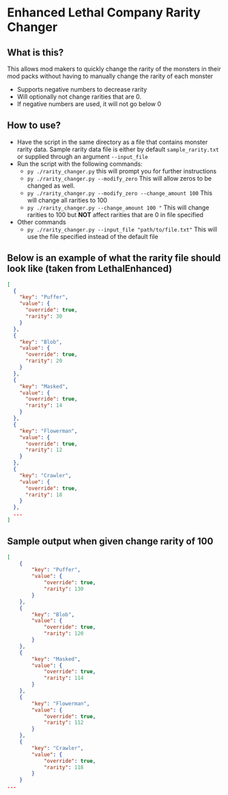 # Enhanced Lethal Company Rarity Changer

## What is this?
This allows mod makers to quickly change the rarity of the monsters in their mod packs without having to manually change the rarity of each monster

- Supports negative numbers to decrease rarity
- Will optionally not change rarities that are 0.
- If negative numbers are used, it will not go below 0

## How to use?

- Have the script in the same directory as a file that contains monster rarity data. Sample rarity data file is either by default `sample_rarity.txt` or supplied through an argument `--input_file`
- Run the script with the following commands:
  - `py ./rarity_changer.py` this will prompt you for further instructions
  - `py ./rarity_changer.py --modify_zero` This will allow zeros to be changed as well.
  - `py ./rarity_changer.py --modify_zero --change_amount 100` This will change all rarities to 100
  - `py ./rarity_changer.py --change_amount 100 "` This will change rarities to 100 but **NOT** affect rarities that are 0 in file specified
- Other commands 
  - `py ./rarity_changer.py --input_file "path/to/file.txt"` This will use the file specified instead of the default file
## Below is an example of  what the rarity file should look like (taken from LethalEnhanced)
```json
[
  {
    "key": "Puffer",
    "value": {
      "override": true,
      "rarity": 30
    }
  },
  {
    "key": "Blob",
    "value": {
      "override": true,
      "rarity": 20
    }
  },
  {
    "key": "Masked",
    "value": {
      "override": true,
      "rarity": 14
    }
  },
  {
    "key": "Flowerman",
    "value": {
      "override": true,
      "rarity": 12
    }
  },
  {
    "key": "Crawler",
    "value": {
      "override": true,
      "rarity": 18
    }
  },
  ...
]

```

## Sample output when given change rarity of 100

```json
[
    {
        "key": "Puffer",
        "value": {
            "override": true,
            "rarity": 130
        }
    },
    {
        "key": "Blob",
        "value": {
            "override": true,
            "rarity": 120
        }
    },
    {
        "key": "Masked",
        "value": {
            "override": true,
            "rarity": 114
        }
    },
    {
        "key": "Flowerman",
        "value": {
            "override": true,
            "rarity": 112
        }
    },
    {
        "key": "Crawler",
        "value": {
            "override": true,
            "rarity": 118
        }
    }
...
```